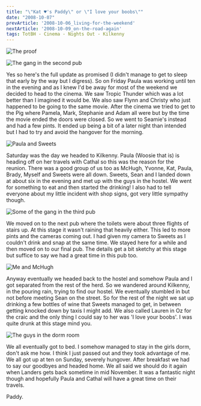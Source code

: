 ```yaml
---
title: "\"Kat ♥'s Paddy\" or \"I love your boobs\""
date: "2008-10-07"
prevArticle: '2008-10-06_living-for-the-weekend'
nextArticle: '2008-10-09_on-the-road-again'
tags: TotBH - Cinema - Nights Out - Kilkenny
---
```

![The proof](/images/kat_paddy.jpg "The proof")

![The gang in the second pub](/images/PA040007.JPG "The gang in the second pub")

Yes so here's the full update as promised (I didn't manage to get to sleep that early by the way but I digress). So on Friday Paula was working until ten in the evening and as I knew I'd be away for most of the weekend we decided to head to the cinema. We saw Tropic Thunder which was a lot better than I imagined it would be. We also saw Flynn and Christy who just happened to be going to the same movie. After the cinema we tried to get to the Pig where Pamela, Mark, Stephanie and Adam all were but by the time the movie ended the doors were closed. So we went to Seamie's instead and had a few pints. It ended up being a bit of a later night than intended but I had to try and avoid the hangover for the morning.

![Paula and Sweets](/images/PA050030.JPG "The reason we went down and some randomer")

Saturday was the day we headed to Kilkenny. Paula (Woosie that is) is heading off on her travels with Cathal so this was the reason for the reunion. There was a good group of us too as McHugh, Yvonne, Kat, Paula, Brady, Myself and Sweets were all down. Sweets, Sean and I landed down at about six in the evening and met up with the guys in the hostel. We went for something to eat and then started the drinking! I also had to tell everyone about my little incident with shop signs, got very little sympathy though.

![Some of the gang in the third pub](/images/PA050035.JPG "Some of the gang in the third pub")

We moved on to the next pub where the toilets were about three flights of stairs up. At this stage it wasn't raining that heavily either. This led to more pints and the cameras coming out. I had given my camera to Sweets as I couldn't drink and snap at the same time. We stayed here for a while and then moved on to our final pub. The details get a bit sketchy at this stage but suffice to say we had a great time in this pub too.

![Me and McHugh](/images/PA050041.JPG "We still take a good photo don't we?")

Anyway eventually we headed back to the hostel and somehow Paula and I got separated from the rest of the herd. So we wandered around Kilkenny, in the pouring rain, trying to find our hostel. We eventually stumbled in but not before meeting Sean on the street. So for the rest of the night we sat up drinking a few bottles of wine that Sweets managed to get, in between getting knocked down by taxis I might add. We also called Lauren in Oz for the craic and the only thing I could say to her was 'I love your boobs'. I was quite drunk at this stage mind you.

![The guys in the dorm room](/images/PA050053.JPG "What do you mean a taxi knocked you down?")

We all eventually got to bed. I somehow managed to stay in the girls dorm, don't ask me how. I think I just passed out and they took advantage of me. We all got up at ten on Sunday, severely hungover. After breakfast we had to say our goodbyes and headed home. We all said we should do it again when Landers gets back sometime in mid November. It was a fantastic night though and hopefully Paula and Cathal will have a great time on their travels.

Paddy.